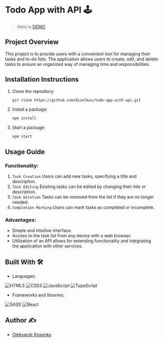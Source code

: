 # Todo App with API 🕹

> Here is [DEMO](https://dizelkos.github.io/todo-app-with-api/)

## Project Overview

This project is to provide users with a convenient tool for managing their tasks and to-do lists.
The application allows users to create, edit, and delete tasks to ensure an organized way of managing time and responsibilities.

## Installation Instructions
1. Clone the repository:
    ```bash
    git clone https://github.com/Dizelkos/todo-app-with-api.git
    ```
2. Install a package:
    ```bash
    npm install
    ```
3. Start a package:
    ```bash
    npm start
    ```

## Usage Guide

### Functionality:

1. `Task Creation` Users can add new tasks, specifying a title and description.
2. `Task Editing` Existing tasks can be edited by changing their title or description.
3. `Task Deletion` Tasks can be removed from the list if they are no longer needed.
4. `Completion Marking` Users can mark tasks as completed or incomplete.

### Advantages:

- Simple and intuitive interface.
- Access to the task list from any device with a web browser.
- Utilization of an API allows for extending functionality and integrating the application with other services.

## Built With 🛠️
 - Languages:
   
  ![HTML5](https://ziadoua.github.io/m3-Markdown-Badges/badges/HTML/html1.svg)
  ![CSS3](https://ziadoua.github.io/m3-Markdown-Badges/badges/CSS/css1.svg)
  ![JavaScript](https://ziadoua.github.io/m3-Markdown-Badges/badges/Javascript/javascript1.svg)
  ![TypeScript](https://ziadoua.github.io/m3-Markdown-Badges/badges/TypeScript/typescript1.svg)
  
 - Frameworks and libraries:
   
  ![SASS](https://ziadoua.github.io/m3-Markdown-Badges/badges/Sass/sass1.svg)
  ![React](https://ziadoua.github.io/m3-Markdown-Badges/badges/React/react2.svg)
  
  
## Author ✍️
* [Oleksandr Kosenko](https://github.com/dizelkos)
